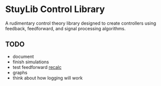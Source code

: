 # StuyLib Control Library

A rudimentary control theory library designed to create controllers using feedback, feedforward, and signal processing algorithms.

## TODO

* document
* finish simulations
* test feedforward [recalc](https://www.reca.lc/)
* graphs
* think about how logging will work

